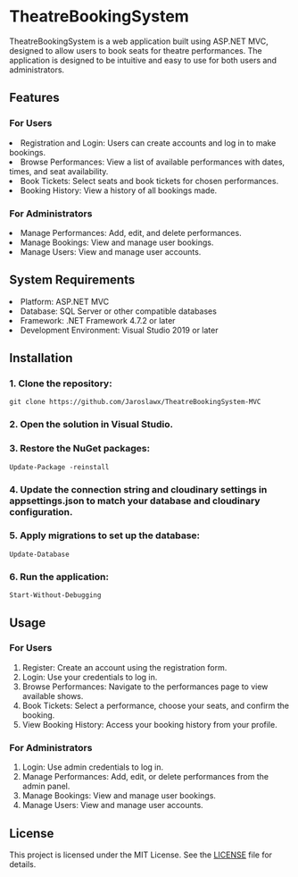 # TheatreBookingSystem

TheatreBookingSystem is a web application built using ASP.NET MVC, designed to allow users to book seats for theatre performances. The application is designed to be intuitive and easy to use for both users and administrators.


## Features

### For Users
<li>Registration and Login: Users can create accounts and log in to make bookings.</li><li>
Browse Performances: View a list of available performances with dates, times, and seat availability.</li><li>
Book Tickets: Select seats and book tickets for chosen performances.</li><li>
Booking History: View a history of all bookings made.</li>

### For Administrators
<li>Manage Performances: Add, edit, and delete performances.</li><li>
Manage Bookings: View and manage user bookings.</li><li>
Manage Users: View and manage user accounts.</li>

## System Requirements
<li>Platform: ASP.NET MVC</li><li>
Database: SQL Server or other compatible databases</li><li>
Framework: .NET Framework 4.7.2 or later</li><li>
Development Environment: Visual Studio 2019 or later</li>


## Installation

### 1. Clone the repository:
```shell
git clone https://github.com/Jaroslawx/TheatreBookingSystem-MVC
```
### 2. Open the solution in Visual Studio.

### 3. Restore the NuGet packages:
```shell
Update-Package -reinstall
```
### 4. Update the connection string and cloudinary settings in appsettings.json to match your database and cloudinary configuration.

### 5. Apply migrations to set up the database:
```shell
Update-Database
```

### 6. Run the application:
```shell
Start-Without-Debugging
```


## Usage
### For Users
<ol>
<li>Register: Create an account using the registration form.</li><li>
Login: Use your credentials to log in.</li><li>
Browse Performances: Navigate to the performances page to view available shows.</li><li>
Book Tickets: Select a performance, choose your seats, and confirm the booking.</li><li>
View Booking History: Access your booking history from your profile.</li>
</ol>

### For Administrators
<ol>
<li>Login: Use admin credentials to log in.</li><li>
Manage Performances: Add, edit, or delete performances from the admin panel.</li><li>
Manage Bookings: View and manage user bookings.</li><li>
Manage Users: View and manage user accounts.</li>
</ol>

## License
This project is licensed under the MIT License. See the [LICENSE](https://github.com/Jaroslawx/TheatreBookingSystem-MVC/blob/master/LICENSE) file for details.
